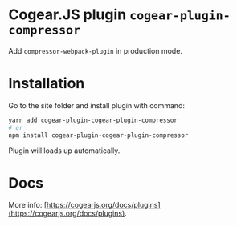 # Cogear.JS plugin `cogear-plugin-compressor`

Add `compressor-webpack-plugin` in production mode.

# Installation

Go to the site folder and install plugin with command:
```bash
yarn add cogear-plugin-cogear-plugin-compressor
# or 
npm install cogear-plugin-cogear-plugin-compressor
```

Plugin will loads up automatically.

# Docs

More info: [https://cogearjs.org/docs/plugins](https://cogearjs.org/docs/plugins).
